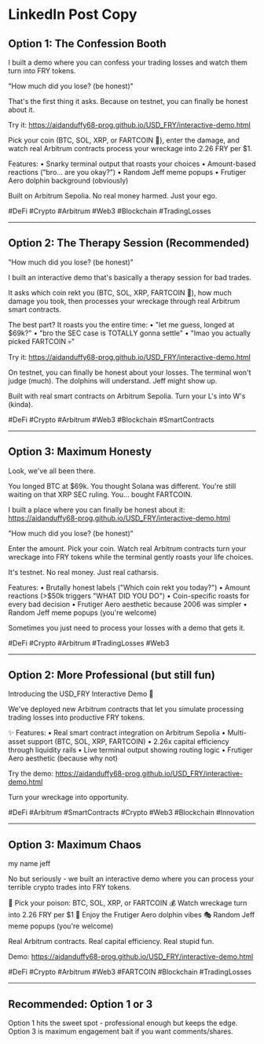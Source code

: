 # LinkedIn Post Copy

## Option 1: The Confession Booth
I built a demo where you can confess your trading losses and watch them turn into FRY tokens.

"How much did you lose? (be honest)"

That's the first thing it asks. Because on testnet, you can finally be honest about it.

Try it: https://aidanduffy68-prog.github.io/USD_FRY/interactive-demo.html

Pick your coin (BTC, SOL, XRP, or FARTCOIN 💨), enter the damage, and watch real Arbitrum contracts process your wreckage into 2.26 FRY per $1.

Features:
• Snarky terminal output that roasts your choices
• Amount-based reactions ("bro... are you okay?")
• Random Jeff meme popups
• Frutiger Aero dolphin background (obviously)

Built on Arbitrum Sepolia. No real money harmed. Just your ego.

#DeFi #Crypto #Arbitrum #Web3 #Blockchain #TradingLosses

---

## Option 2: The Therapy Session (Recommended)
"How much did you lose? (be honest)"

I built an interactive demo that's basically a therapy session for bad trades.

It asks which coin rekt you (BTC, SOL, XRP, FARTCOIN 💨), how much damage you took, then processes your wreckage through real Arbitrum smart contracts.

The best part? It roasts you the entire time:
• "let me guess, longed at $69k?"
• "bro the SEC case is TOTALLY gonna settle"
• "lmao you actually picked FARTCOIN 💀"

Try it: https://aidanduffy68-prog.github.io/USD_FRY/interactive-demo.html

On testnet, you can finally be honest about your losses. The terminal won't judge (much). The dolphins will understand. Jeff might show up.

Built with real smart contracts on Arbitrum Sepolia. Turn your L's into W's (kinda).

#DeFi #Crypto #Arbitrum #Web3 #Blockchain #SmartContracts

---

## Option 3: Maximum Honesty
Look, we've all been there.

You longed BTC at $69k. You thought Solana was different. You're still waiting on that XRP SEC ruling. You... bought FARTCOIN.

I built a place where you can finally be honest about it: https://aidanduffy68-prog.github.io/USD_FRY/interactive-demo.html

"How much did you lose? (be honest)"

Enter the amount. Pick your coin. Watch real Arbitrum contracts turn your wreckage into FRY tokens while the terminal gently roasts your life choices.

It's testnet. No real money. Just real catharsis.

Features:
• Brutally honest labels ("Which coin rekt you today?")
• Amount reactions (>$50k triggers "WHAT DID YOU DO")
• Coin-specific roasts for every bad decision
• Frutiger Aero aesthetic because 2006 was simpler
• Random Jeff meme popups (you're welcome)

Sometimes you just need to process your losses with a demo that gets it.

#DeFi #Crypto #Arbitrum #TradingLosses #Web3

---

## Option 2: More Professional (but still fun)
Introducing the USD_FRY Interactive Demo 🍟

We've deployed new Arbitrum contracts that let you simulate processing trading losses into productive FRY tokens.

✨ Features:
• Real smart contract integration on Arbitrum Sepolia
• Multi-asset support (BTC, SOL, XRP, FARTCOIN)
• 2.26x capital efficiency through liquidity rails
• Live terminal output showing routing logic
• Frutiger Aero aesthetic (because why not)

Try the demo: https://aidanduffy68-prog.github.io/USD_FRY/interactive-demo.html

Turn your wreckage into opportunity.

#DeFi #Arbitrum #SmartContracts #Crypto #Web3 #Blockchain #Innovation

---

## Option 3: Maximum Chaos
my name jeff

No but seriously - we built an interactive demo where you can process your terrible crypto trades into FRY tokens.

🍟 Pick your poison: BTC, SOL, XRP, or FARTCOIN
💰 Watch wreckage turn into 2.26 FRY per $1
🐬 Enjoy the Frutiger Aero dolphin vibes
🎭 Random Jeff meme popups (you're welcome)

Real Arbitrum contracts. Real capital efficiency. Real stupid fun.

Demo: https://aidanduffy68-prog.github.io/USD_FRY/interactive-demo.html

#DeFi #Crypto #Arbitrum #Web3 #FARTCOIN #Blockchain #TradingLosses

---

## Recommended: Option 1 or 3
Option 1 hits the sweet spot - professional enough but keeps the edge.
Option 3 is maximum engagement bait if you want comments/shares.
